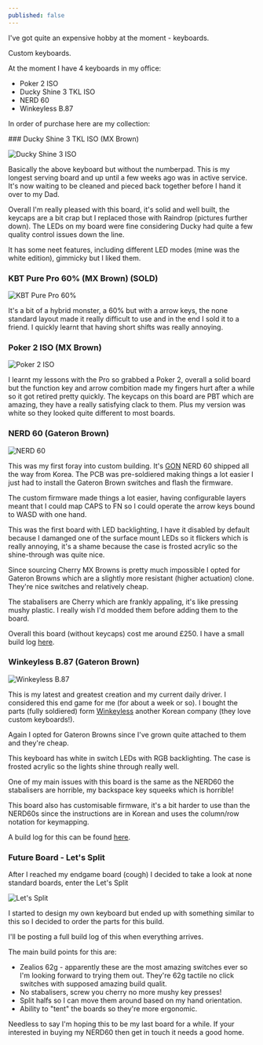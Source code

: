 ```yaml
---
published: false
---
```

I've got quite an expensive hobby at the moment - keyboards.

Custom keyboards.

At the moment I have 4 keyboards in my office:

* Poker 2 ISO
* Ducky Shine 3 TKL ISO
* NERD 60
* Winkeyless B.87

In order of purchase here are my collection:

### Ducky Shine 3 TKL ISO (MX Brown)

![Ducky Shine 3 ISO](http://www.duckychannel.com.tw/en/images/products/Shine3_DK9008/DK9008_Shine3_11.jpg)

Basically the above keyboard but without the numberpad. This is my longest serving board and up until a few weeks ago was in active service. It's now waiting to be cleaned and pieced back together before I hand it over to my Dad.

Overall I'm really pleased with this board, it's solid and well built, the keycaps are a bit crap but I replaced those with Raindrop (pictures further down). The LEDs on my board were fine considering Ducky had quite a few quality control issues down the line.

It has some neet features, including different LED modes (mine was the white edition), gimmicky but I liked them.

### KBT Pure Pro 60% (MX Brown) (SOLD)

![KBT Pure Pro 60%](https://i.imgur.com/7bkWg7D.jpg)

It's a bit of a hybrid monster, a 60% but with a arrow keys, the none standard layout made it really difficult to use and in the end I sold it to a friend. I quickly learnt that having short shifts was really annoying.

### Poker 2 ISO (MX Brown)

![Poker 2 ISO](http://i.imgur.com/oaryVv5.jpg)

I learnt my lessons with the Pro so grabbed a Poker 2, overall a solid board but the function key and arrow combition made my fingers hurt after a while so it got retired pretty quickly. The keycaps on this board are PBT which are amazing, they have a really satisfying clack to them. Plus my version was white so they looked quite different to most boards.

### NERD 60 (Gateron Brown)

![NERD 60](http://i.imgur.com/lEH9IIF.jpg)

This was my first foray into custom building. It's [GON](http://http://www.gonskeyboardworks.com/) NERD 60 shipped all the way from Korea. The PCB was pre-soldiered making things a lot easier I just had to install the Gateron Brown switches and flash the firmware.

The custom firmware made things a lot easier, having configurable layers meant that I could map CAPS to FN so I could operate the arrow keys bound to WASD with one hand.

This was the first board with LED backlighting, I have it disabled by default because I damanged one of the surface mount LEDs so it flickers which is really annoying, it's a shame because the case is frosted acrylic so the shine-through was quite nice.

Since sourcing Cherry MX Browns is pretty much impossible I opted for Gateron Browns which are a slightly more resistant (higher actuation) clone. They're nice switches and relatively cheap.

The stabalisers are Cherry which are frankly appaling, it's like pressing mushy plastic. I really wish I'd modded them before adding them to the board.

Overall this board (without keycaps) cost me around £250. I have a small build log [here](http://imgur.com/a/MpVvI).

### Winkeyless B.87 (Gateron Brown)

![Winkeyless B.87](http://i.imgur.com/GpfPZqK.jpg)

This is my latest and greatest creation and my current daily driver. I considered this end game for me (for about a week or so). I bought the parts (fully soldiered) form [Winkeyless](http://winkeyless.kr/) another Korean company (they love custom keyboards!).

Again I opted for Gateron Browns since I've grown quite attached to them and they're cheap.

This keyboard has white in switch LEDs with RGB backlighting. The case is frosted acrylic so the lights shine through really well.

One of my main issues with this board is the same as the NERD60 the stabalisers are horrible, my backspace key squeeks which is horrible!

This board also has customisable firmware, it's a bit harder to use than the NERD60s since the instructions are in Korean and uses the column/row notation for keymapping.

A build log for this can be found [here](http://imgur.com/a/8Iw4j).

### Future Board - Let's Split

After I reached my endgame board (cough) I decided to take a look at none standard boards, enter the Let's Split

![Let's Split](https://camo.githubusercontent.com/520594ec4d3678bdb9002f1ac4edf827cb6896c8/687474703a2f2f692e696d6775722e636f6d2f714658687575312e6a7067)

I started to design my own keyboard but ended up with something similar to this so I decided to order the parts for this build.

I'll be posting a full build log of this when everything arrives.

The main build points for this are:

* Zealios 62g - apparently these are the most amazing switches ever so I'm looking forward to trying them out. They're 62g tactile no click switches with supposed amazing build qualit.
* No stabalisers, screw you cherry no more mushy key presses!
* Split halfs so I can move them around based on my hand orientation.
* Ability to "tent" the boards so they're more ergonomic.

Needless to say I'm hoping this to be my last board for a while. If your interested in buying my NERD60 then get in touch it needs a good home.

